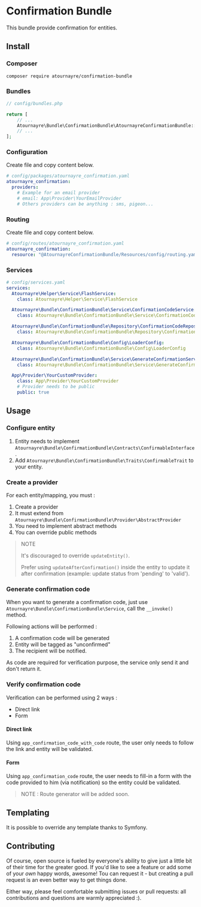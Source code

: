 # Confirmation Bundle

This bundle provide confirmation for entities.

## Install
### Composer
```shell
composer require atournayre/confirmation-bundle
```
### Bundles
```php
// config/bundles.php

return [
    // ...
    Atournayre\Bundle\ConfirmationBundle\AtournayreConfirmationBundle::class => ['all' => true],
    // ...
];
```

### Configuration
Create file and copy content below.
```yaml
# config/packages/atournayre_confirmation.yaml
atournayre_confirmation:
  providers:
    # Example for an email provider
    # email: App\Provider\YourEmailProvider
    # Others providers can be anything : sms, pigeon...
```

### Routing
Create file and copy content below.
```yaml
# config/routes/atournayre_confirmation.yaml
atournayre_confirmation:
  resource: "@AtournayreConfirmationBundle/Resources/config/routing.yaml"
```

### Services
```yaml
# config/services.yaml
services:
  Atournayre\Helper\Service\FlashService:
    class: Atournayre\Helper\Service\FlashService

  Atournayre\Bundle\ConfirmationBundle\Service\ConfirmationCodeService:
    class: Atournayre\Bundle\ConfirmationBundle\Service\ConfirmationCodeService

  Atournayre\Bundle\ConfirmationBundle\Repository\ConfirmationCodeRepository:
    class: Atournayre\Bundle\ConfirmationBundle\Repository\ConfirmationCodeRepository

  Atournayre\Bundle\ConfirmationBundle\Config\LoaderConfig:
    class: Atournayre\Bundle\ConfirmationBundle\Config\LoaderConfig

  Atournayre\Bundle\ConfirmationBundle\Service\GenerateConfirmationService:
    class: Atournayre\Bundle\ConfirmationBundle\Service\GenerateConfirmationService

  App\Provider\YourCustomProvider:
    class: App\Provider\YourCustomProvider
    # Provider needs to be public
    public: true
```

## Usage
### Configure entity
1. Entity needs to implement `Atournayre\Bundle\ConfirmationBundle\Contracts\ConfirmableInterface`.
2. Add `Atournayre\Bundle\ConfirmationBundle\Traits\ConfirmableTrait` to your entity.

### Create a provider
For each entity/mapping, you must :
1. Create a provider
2. It must extend from `Atournayre\Bundle\ConfirmationBundle\Provider\AbstractProvider`
3. You need to implement abstract methods
4. You can override public methods

> NOTE
> 
> It's discouraged to override `updateEntity()`. 
> 
> Prefer using `updateAfterConfirmation()` inside the entity to update it after confirmation (example: update status from 'pending' to 'valid').


### Generate confirmation code
When you want to generate a confirmation code, just use `Atournayre\Bundle\ConfirmationBundle\Service`, call the `__invoke()` method.

Following actions will be performed :
1. A confirmation code will be generated
2. Entity will be tagged as "unconfirmed"
3. The recipient will be notified.

As code are required for verification purpose, the service only send it and don't return it.

### Verify confirmation code
Verification can be performed using 2 ways :
* Direct link
* Form

#### Direct link
Using `app_confirmation_code_with_code` route, the user only needs to follow the link and entity will be validated.

#### Form
Using `app_confirmation_code` route, the user needs to fill-in a form with the code provided to him (via notification) so the entity could be validated.

> NOTE : Route generator will be added soon.

## Templating
It is possible to override any template thanks to Symfony.

## Contributing
Of course, open source is fueled by everyone's ability to give just a little bit
of their time for the greater good. If you'd like to see a feature or add some of
your *own* happy words, awesome! Tou can request it - but creating a pull request
is an even better way to get things done.

Either way, please feel comfortable submitting issues or pull requests: all contributions
and questions are warmly appreciated :).
